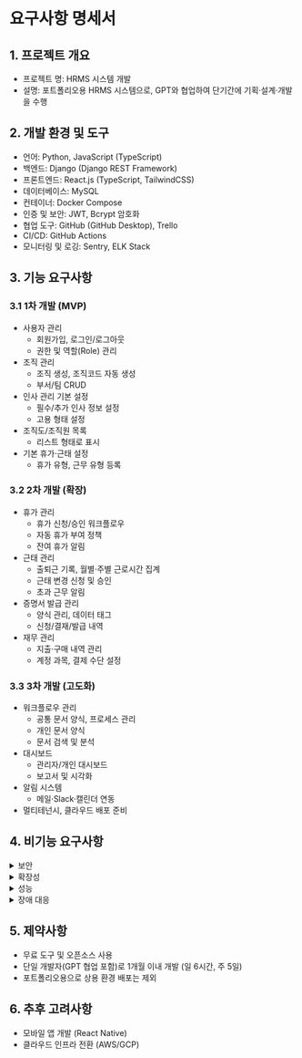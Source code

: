 # 요구사항 명세서

## 1. 프로젝트 개요
- 프로젝트 명: HRMS 시스템 개발
- 설명: 포트폴리오용 HRMS 시스템으로, GPT와 협업하여 단기간에 기획·설계·개발을 수행

## 2. 개발 환경 및 도구
- 언어: Python, JavaScript (TypeScript)
- 백엔드: Django (Django REST Framework)
- 프론트엔드: React.js (TypeScript, TailwindCSS)
- 데이터베이스: MySQL
- 컨테이너: Docker Compose
- 인증 및 보안: JWT, Bcrypt 암호화
- 협업 도구: GitHub (GitHub Desktop), Trello
- CI/CD: GitHub Actions
- 모니터링 및 로깅: Sentry, ELK Stack

## 3. 기능 요구사항
### 3.1 1차 개발 (MVP)
- 사용자 관리
  - 회원가입, 로그인/로그아웃
  - 권한 및 역할(Role) 관리
- 조직 관리
  - 조직 생성, 조직코드 자동 생성
  - 부서/팀 CRUD
- 인사 관리 기본 설정
  - 필수/추가 인사 정보 설정
  - 고용 형태 설정
- 조직도/조직원 목록
  - 리스트 형태로 표시
- 기본 휴가·근태 설정
  - 휴가 유형, 근무 유형 등록

### 3.2 2차 개발 (확장)
- 휴가 관리
  - 휴가 신청/승인 워크플로우
  - 자동 휴가 부여 정책
  - 잔여 휴가 알림
- 근태 관리
  - 출퇴근 기록, 월별·주별 근로시간 집계
  - 근태 변경 신청 및 승인
  - 초과 근무 알림
- 증명서 발급 관리
  - 양식 관리, 데이터 태그
  - 신청/결재/발급 내역
- 재무 관리
  - 지출·구매 내역 관리
  - 계정 과목, 결제 수단 설정

### 3.3 3차 개발 (고도화)
- 워크플로우 관리
  - 공통 문서 양식, 프로세스 관리
  - 개인 문서 양식
  - 문서 검색 및 분석
- 대시보드
  - 관리자/개인 대시보드
  - 보고서 및 시각화
- 알림 시스템
  - 메일·Slack·캘린더 연동
- 멀티테넌시, 클라우드 배포 준비

## 4. 비기능 요구사항
<details>
<summary>보안</summary>
- HTTPS: 데이터 전송 보안을 위해 <br>
- JWT 인증: 안전한 사용자 인증을 위해  <br>
- 비밀번호 Bcrypt 암호화 저장: 비밀번호 유출 방지를 위해
</details>

<details>
<summary>확장성</summary>
- 모듈화 아키텍처: 유지보수 및 기능 확장을 쉽게 하기 위해  <br>
- API 명세 OpenAPI 문서화: 외부 연동 및 개발 효율성을 위해
</details>

<details>
<summary>성능</summary>
- 캐싱 전략: 시스템 응답 속도 향상을 위해
</details>

<details>
<summary>장애 대응</summary>
- 실시간 에러 모니터링 (Sentry): 빠른 문제 인지와 대응을 위해 <br>
- 중앙화된 로그 관리 (ELK): 문제 분석 및 추적을 위해
</details>

## 5. 제약사항
- 무료 도구 및 오픈소스 사용 <br>
- 단일 개발자(GPT 협업 포함)로 1개월 이내 개발 (일 6시간, 주 5일) <br>
- 포트폴리오용으로 상용 환경 배포는 제외

## 6. 추후 고려사항
- 모바일 앱 개발 (React Native)
- 클라우드 인프라 전환 (AWS/GCP)